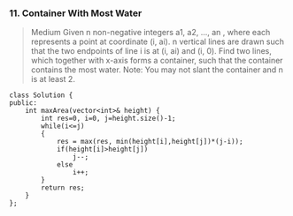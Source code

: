 

### 11. Container With Most Water
>Medium
Given n non-negative integers a1, a2, ..., an , where each represents a point at coordinate (i, ai). n vertical lines are drawn such that the two endpoints of line i is at (i, ai) and (i, 0). Find two lines, which together with x-axis forms a container, such that the container contains the most water.
Note: You may not slant the container and n is at least 2.

```
class Solution {
public:
    int maxArea(vector<int>& height) {
        int res=0, i=0, j=height.size()-1;
        while(i<=j)
        {
            res = max(res, min(height[i],height[j])*(j-i));
            if(height[i]>height[j])
                j--;
            else
                i++;
        }
        return res;
    }
};
```